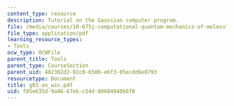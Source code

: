 ```yaml
---
content_type: resource
description: Tutorial on the Gaussian computer program.
file: /media/courses/10-675j-computational-quantum-mechanics-of-molecular-and-extended-systems-fall-2004/f85e635d9a4667ebc54d88684040b6f8_g03_on_win.pdf
file_type: application/pdf
learning_resource_types:
- Tools
ocw_type: OCWFile
parent_title: Tools
parent_type: CourseSection
parent_uid: 402302d2-02c0-6500-e6f3-05ecdd6e0793
resourcetype: Document
title: g03_on_win.pdf
uid: f85e635d-9a46-67eb-c54d-88684040b6f8
---
```

